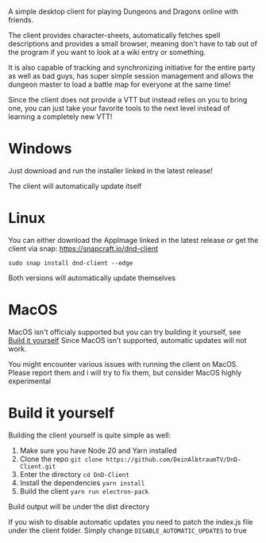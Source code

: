A simple desktop client for playing Dungeons and Dragons online with friends.
  
The client provides character-sheets, automatically fetches spell descriptions and provides a small browser, meaning don't have to tab out of the program if you want to look at a wiki entry or something.
  
It is also capable of tracking and synchronizing initiative for the entire party as well as bad guys, has super simple session management and allows the dungeon master to load a battle map for everyone at the same time!
  
Since the client does not provide a VTT but instead relies on you to bring one, you can just take your favorite tools to the next level instead of learning a completely new VTT!

# Windows
Just download and run the installer linked in the latest release!

The client will automatically update itself

# Linux
You can either download the AppImage linked in the latest release or get the client via snap: https://snapcraft.io/dnd-client

`sudo snap install dnd-client --edge`

Both versions will automatically update themselves

# MacOS
MacOS isn't officialy supported but you can try building it yourself, see [Build it yourself](https://github.com/DeinAlbtraumTV/DnD-Client/edit/master/Readme.md#build-it-yourself)
Since MacOS isn't supported, automatic updates will not work.

You might encounter various issues with running the client on MacOS. Please report them and i will try to fix them, but consider MacOS highly experimental

# Build it yourself
Building the client yourself is quite simple as well:
1. Make sure you have Node 20 and Yarn installed
2. Clone the repo `git clone https://github.com/DeinAlbtraumTV/DnD-Client.git`
3. Enter the directory `cd DnD-Client`
4. Install the dependencies `yarn install`
5. Build the client `yarn run electron-pack`

Build output will be under the dist directory

If you wish to disable automatic updates you need to patch the index.js file under the client folder. Simply change `DISABLE_AUTOMATIC_UPDATES` to true
